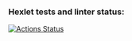 ### Hexlet tests and linter status:
[![Actions Status](https://github.com/KryWeak/java-project-71/actions/workflows/hexlet-check.yml/badge.svg)](https://github.com/KryWeak/java-project-71/actions)